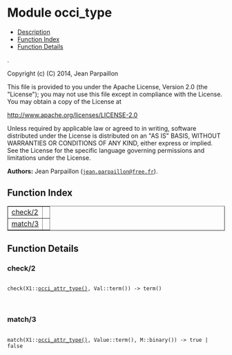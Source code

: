 

# Module occi_type #
* [Description](#description)
* [Function Index](#index)
* [Function Details](#functions)

.

Copyright (c) (C) 2014, Jean Parpaillon

This file is provided to you under the Apache License,
Version 2.0 (the "License"); you may not use this file
except in compliance with the License.  You may obtain
a copy of the License at

http://www.apache.org/licenses/LICENSE-2.0

Unless required by applicable law or agreed to in writing,
software distributed under the License is distributed on an
"AS IS" BASIS, WITHOUT WARRANTIES OR CONDITIONS OF ANY
KIND, either express or implied.  See the License for the
specific language governing permissions and limitations
under the License.

__Authors:__ Jean Parpaillon ([`jean.parpaillon@free.fr`](mailto:jean.parpaillon@free.fr)).

<a name="index"></a>

## Function Index ##


<table width="100%" border="1" cellspacing="0" cellpadding="2" summary="function index"><tr><td valign="top"><a href="#check-2">check/2</a></td><td></td></tr><tr><td valign="top"><a href="#match-3">match/3</a></td><td></td></tr></table>


<a name="functions"></a>

## Function Details ##

<a name="check-2"></a>

### check/2 ###

<pre><code>
check(X1::<a href="#type-occi_attr_type">occi_attr_type()</a>, Val::term()) -&gt; term()
</code></pre>
<br />

<a name="match-3"></a>

### match/3 ###

<pre><code>
match(X1::<a href="#type-occi_attr_type">occi_attr_type()</a>, Value::term(), M::binary()) -&gt; true | false
</code></pre>
<br />

